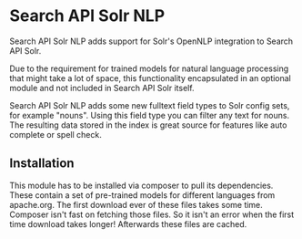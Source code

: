 # Search API Solr NLP

Search API Solr NLP adds support for Solr's OpenNLP integration to Search API
Solr.

Due to the requirement for trained models for natural language processing that
might take a lot of space, this functionality encapsulated in an optional module
and not included in Search API Solr itself.

Search API Solr NLP adds some new fulltext field types to Solr config sets, for
example "nouns". Using this field type you can filter any text for nouns. The
resulting data stored in the index is great source for features like
auto complete or spell check.

## Installation

This module has to be installed via composer to pull its dependencies. These
contain a set of pre-trained models for different languages from apache.org. The
first download ever of these files takes some time. Composer isn't fast on
fetching those files. So it isn't an error when the first time download takes
longer! Afterwards these files are cached.

